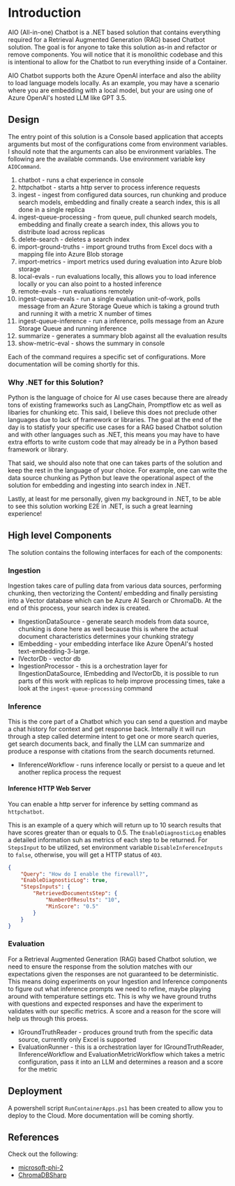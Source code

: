 # Introduction

AIO (All-in-one) Chatbot is a .NET based solution that contains everything required for a Retrieval Augmented Generation (RAG) based Chatbot solution. The goal is for anyone to take this solution as-in and refactor or remove components. You will notice that it is monolithic codebase and this is intentional to allow for the Chatbot to run everything inside of a Container.

AIO Chatbot supports both the Azure OpenAI interface and also the ability to load language models locally. As an example, you may have a scenario where you are embedding with a local model, but your are using one of Azure OpenAI's hosted LLM like GPT 3.5.

## Design

The entry point of this solution is a Console based application that accepts arguments but most of the configurations come from environment variables. I should note that the arguments can also be environment variables. The following are the available commands. Use environment variable key `AIOCommand`.

1. chatbot - runs a chat experience in console
1. httpchatbot - starts a http server to process inference requests
1. ingest - ingest from configured data sources, run chunking and produce search models, embedding and finally create a search index, this is all done in a single replica
1. ingest-queue-processing - from queue, pull chunked search models, embedding and finally create a search index, this allows you to distribute load across replicas
1. delete-search - deletes a search index
1. import-ground-truths - import ground truths from Excel docs with a mapping file into Azure Blob storage
1. import-metrics - import metrics used during evaluation into Azure blob storage
1. local-evals - run evaluations locally, this allows you to load inference locally or you can also point to a hosted inference
1. remote-evals - run evaluations remotely
1. ingest-queue-evals - run a single evaluation unit-of-work, polls message from an Azure Storage Queue which is taking a ground truth and running it with a metric X number of times
1. ingest-queue-inference - run a inference, polls message from an Azure Storage Queue and running inference
1. summarize - generates a summary blob against all the evaluation results
1. show-metric-eval - shows the summary in console

Each of the command requires a specific set of configurations. More documentation will be coming shortly for this.

### Why .NET for this Solution?

Python is the language of choice for AI use cases because there are already tons of existing frameworks such as LangChain, Promptflow etc as well as libaries for chunking etc. This said, I believe this does not preclude other languages due to lack of framework or libraries. The goal at the end of the day is to statisfy your specific use cases for a RAG based Chatbot solution and with other languages such as .NET, this means you may have to have extra efforts to write custom code that may already be in a Python based framework or library.

That said, we should also note that one can takes parts of the solution and keep the rest in the language of your choice. For example, one can write the data source chunking as Python but leave the operational aspect of the solution for embedding and ingesting into search index in .NET.

Lastly, at least for me personally, given my background in .NET, to be able to see this solution working E2E in .NET, is such a great learning experience!

## High level Components

The solution contains the following interfaces for each of the components:

### Ingestion

Ingestion takes care of pulling data from various data sources, performing chunking, then vectorizing the Content/ embedding and finally persisting into a Vector database which can be Azure AI Search or ChromaDb. At the end of this process, your search index is created.

* IIngestionDataSource - generate search models from data source, chunking is done here as well because this is where the actual document characteristics determines your chunking strategy
* IEmbedding - your embedding interface like Azure OpenAI's hosted text-embedding-3-large.
* IVectorDb - vector db
* IngestionProcessor - this is a orchestration layer for IIngestionDataSource, IEmbedding and IVectorDb, it is possible to run parts of this work with replicas to help improve processing times, take a look at the `ingest-queue-processing` command

### Inference

This is the core part of a Chatbot which you can send a question and maybe a chat history for context and get response back. Internally it will run through a step called determine intent to get one or more search queries, get search documents back, and finally the LLM can summarize and produce a response with citations from the search documents returned.

* IInferenceWorkflow - runs inference locally or persist to a queue and let another replica process the request

#### Inference HTTP Web Server

You can enable a http server for inference by setting command as `httpchatbot`.

This is an example of a query which will return up to 10 search results that have scores greater than or equals to 0.5. The `EnableDiagnosticLog` enables a detailed information suh as metrics of each step to be returned. For `StepsInput` to be utilized, set environment variable `DisableInferenceInputs` to `false`, otherwise, you will get a HTTP status of `403`.

```json
{
    "Query": "How do I enable the firewall?",
    "EnableDiagnosticLog": true,
    "StepsInputs": {      
        "RetrievedDocumentsStep": {
            "NumberOfResults": "10",
            "MinScore": "0.5"
        }
    }
}
```

### Evaluation

For a Retrieval Augmented Generation (RAG) based Chatbot solution, we need to ensure the response from the solution matches with our expectations given the responses are not guaranteed to be deterministic. This means doing experiments on your Ingestion and Inference components to figure out what inference prompts we need to refine, maybe playing around with temperature settings etc. This is why we have ground truths with questions and expected responses and have the experiment to validates with our specific metrics. A score and a reason for the score will help us through this proess.

* IGroundTruthReader - produces ground truth from the specific data source, currently only Excel is supported
* EvaluationRunner - this is a orchestration layer for IGroundTruthReader, IInferenceWorkflow and EvaluationMetricWorkflow which takes a metric configuration, pass it into an LLM and determines a reason and a score for the metric

## Deployment

A powershell script `RunContainerApps.ps1` has been created to allow you to deploy to the Cloud. More documentation will be coming shortly.

## References

Check out the following:

* [microsoft-phi-2](https://huggingface.co/easynet/microsoft-phi-2-GGUF/tree/main)
* [ChromaDBSharp](https://github.com/ksanman/ChromaDBSharp)
